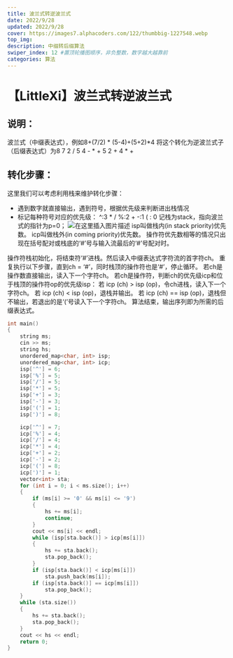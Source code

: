 ```yaml
---
title: 波兰式转逆波兰式
date: 2022/9/28
updated: 2022/9/28
cover: https://images7.alphacoders.com/122/thumbbig-1227548.webp
top_img: 
description: 中缀转后缀算法
swiper_index: 12 #置顶轮播图顺序，非负整数，数字越大越靠前
categories: 算法
---
```


# 【LittleXi】波兰式转逆波兰式

## 说明：
波兰式（中缀表达式），例如8+(7/2) * (5-4)+(5+2)*4
将这个转化为逆波兰式子（后缀表达式）为8 7 2 / 5 4 - * + 5 2 + 4 * +
## 转化步骤：
这里我们可以考虑利用栈来维护转化步骤：
* 遇到数字就直接输出，遇到符号，根据优先级来判断进出栈情况
* 标记每种符号对应的优先级：
^:3
\* / %:2
\+ \-:1
( : 0
记栈为stack，指向波兰式的指针为p=0；
![在这里插入图片描述](https://img-blog.csdnimg.cn/1d880dc8a5684c1e95ac23d04821b37e.png)
isp叫做栈内(in stack priority)优先数。
icp叫做栈外(in coming priority)优先数。
操作符优先数相等的情况只出现在括号配对或栈底的‘#’号与输入流最后的‘#’号配对时。

操作符栈初始化，将结束符‘#’进栈。然后读入中缀表达式字符流的首字符ch。
重复执行以下步骤，直到ch = ‘#’，同时栈顶的操作符也是‘#’，停止循环。
若ch是操作数直接输出，读入下一个字符ch。
若ch是操作符，判断ch的优先级icp和位于栈顶的操作符op的优先级isp：
若 icp (ch) > isp (op)，令ch进栈，读入下一个字符ch。
若 icp (ch) < isp (op)，退栈并输出。
若 icp (ch) == isp (op)，退栈但不输出，若退出的是‘(’号读入下一个字符ch。
算法结束，输出序列即为所需的后缀表达式。

```cpp
int main()
{
	string ms;
	cin >> ms;
	string hs;
	unordered_map<char, int> isp;
	unordered_map<char, int> icp;
	isp['^'] = 6;
	isp['%'] = 5;
	isp['/'] = 5;
	isp['*'] = 5;
	isp['+'] = 3;
	isp['-'] = 3;
	isp['('] = 1;
	isp[')'] = 8;

	icp['^'] = 7;
	icp['%'] = 4;
	icp['/'] = 4;
	icp['*'] = 4;
	icp['+'] = 2;
	icp['-'] = 2;
	icp['('] = 8;
	icp[')'] = 1;
	vector<int> sta;
	for (int i = 0; i < ms.size(); i++)
	{
		if (ms[i] >= '0' && ms[i] <= '9')
		{
			hs += ms[i];
			continue;
		}
		cout << ms[i] << endl;
		while (isp[sta.back()] > icp[ms[i]])
		{
			hs += sta.back();
			sta.pop_back();
		}
		if (isp[sta.back()] < icp[ms[i]])
			sta.push_back(ms[i]);
		if (isp[sta.back()] == icp[ms[i]])
			sta.pop_back();
	}
	while (sta.size())
	{
		hs += sta.back();
		sta.pop_back();
	}
	cout << hs << endl;
	return 0;
}